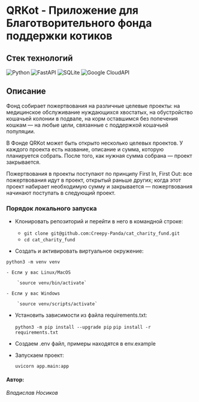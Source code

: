 # QRKot - Приложение для Благотворительного фонда поддержки котиков

## Стек технологий
![Python](https://img.shields.io/badge/python-3670A0?style=for-the-badge&logo=python&logoColor=ffdd54)
![FastAPI](https://img.shields.io/badge/FastAPI-005571?style=for-the-badge&logo=fastapi)
![SQLite](https://img.shields.io/badge/sqlite-%2307405e.svg?style=for-the-badge&logo=sqlite&logoColor=white)
![Google CloudAPI](https://img.shields.io/badge/google-CloudAPI-blue?style=for-the-badge&logo=appveyor)

## Описание
Фонд собирает пожертвования на различные целевые проекты: на медицинское обслуживание нуждающихся хвостатых, на обустройство кошачьей колонии в подвале, на корм оставшимся без попечения кошкам — на любые цели, связанные с поддержкой кошачьей популяции.

В Фонде QRKot может быть открыто несколько целевых проектов. У каждого проекта есть название, описание и сумма, которую планируется собрать. После того, как нужная сумма собрана — проект закрывается.

Пожертвования в проекты поступают по принципу First In, First Out: все пожертвования идут в проект, открытый раньше других; когда этот проект набирает необходимую сумму и закрывается — пожертвования начинают поступать в следующий проект.

### Порядок локального запуска
- Клонировать репозиторий и перейти в него в командной строке:


    - `git clone git@github.com:Creepy-Panda/cat_charity_fund.git`
    - `cd cat_charity_fund`


- Cоздать и активировать виртуальное окружение:

`python3 -m venv venv`


    - Если у вас Linux/MacOS

        `source venv/bin/activate`

    - Если у вас Windows

        `source venv/scripts/activate`

- Установить зависимости из файла requirements.txt:


    `python3 -m pip install --upgrade pip`
    `pip install -r requirements.txt`


- Создаем .env файл, примеры находятся в env.example


- Запускаем проект:

    `uvicorn app.main:app`


#### Автор:
*Владислав Носиков*